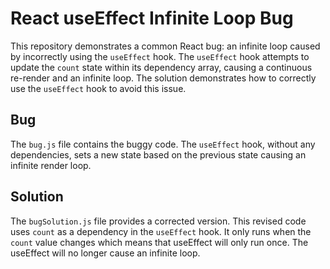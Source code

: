 # React useEffect Infinite Loop Bug

This repository demonstrates a common React bug: an infinite loop caused by incorrectly using the `useEffect` hook.  The `useEffect` hook attempts to update the `count` state within its dependency array, causing a continuous re-render and an infinite loop.  The solution demonstrates how to correctly use the `useEffect` hook to avoid this issue.

## Bug
The `bug.js` file contains the buggy code.  The `useEffect` hook, without any dependencies, sets a new state based on the previous state causing an infinite render loop.

## Solution
The `bugSolution.js` file provides a corrected version.  This revised code uses `count` as a dependency in the `useEffect` hook. It only runs when the `count` value changes which means that useEffect will only run once. The useEffect will no longer cause an infinite loop.